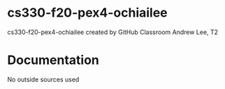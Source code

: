 # cs330-f20-pex4-ochiailee
cs330-f20-pex4-ochiailee created by GitHub Classroom
Andrew Lee, T2 


Documentation
===============================
No outside sources used 

